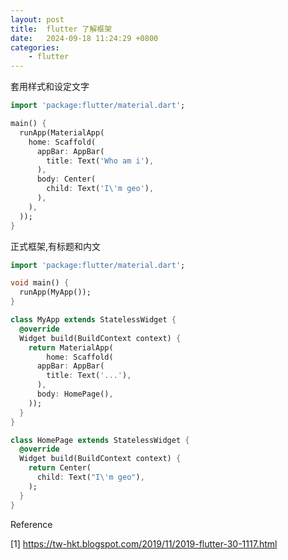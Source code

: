 ```yaml
---
layout: post
title:  flutter 了解框架
date:   2024-09-18 11:24:29 +0800
categories: 
    - flutter
---
```


套用样式和设定文字

```dart
import 'package:flutter/material.dart';

main() {
  runApp(MaterialApp(
    home: Scaffold(
      appBar: AppBar(
        title: Text('Who am i'),
      ),
      body: Center(
        child: Text('I\'m geo'),
      ),
    ),
  ));
}
```

正式框架,有标题和内文

```dart
import 'package:flutter/material.dart';

void main() {
  runApp(MyApp());
}

class MyApp extends StatelessWidget {
  @override
  Widget build(BuildContext context) {
    return MaterialApp(
        home: Scaffold(
      appBar: AppBar(
        title: Text('...'),
      ),
      body: HomePage(),
    ));
  }
}

class HomePage extends StatelessWidget {
  @override
  Widget build(BuildContext context) {
    return Center(
      child: Text("I\'m geo"),
    );
  }
}
```

Reference

[1] https://tw-hkt.blogspot.com/2019/11/2019-flutter-30-1117.html